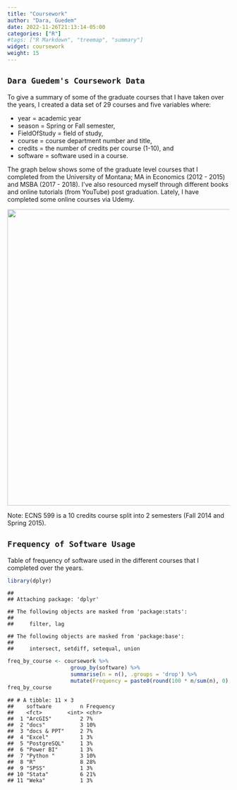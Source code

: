 ```yaml
---
title: "Coursework"
author: "Dara, Guedem"
date: 2022-11-26T21:13:14-05:00
categories: ["R"]
#tags: ["R Markdown", "treemap", "summary"]
widget: coursework
weight: 15
---
```




## `Dara Guedem's Coursework Data`

To give a summary of some of the graduate courses that I have taken over the years, I created a data set of 29 courses and five variables where: 

  - year = academic year
  - season = Spring or Fall semester, 
  - FieldOfStudy = field of study, 
  - course = course department number and title, 
  - credits = the number of credits per course (1-10), and 
  - software = software used in a course. 
  
The graph below shows some of the graduate level courses that I completed from the University of Montana; MA in Economics (2012 - 2015) and MSBA (2017 - 2018). I've also resourced myself through different books and online tutorials (from YouTube) post graduation. Lately, I have completed some online courses via Udemy.



<img src="{{< blogdown/postref >}}index_files/figure-html/load dataset-1.png" width="672" />

Note: ECNS 599 is a 10 credits course split into 2 semesters (Fall 2014 and Spring 2015). 

## `Frequency of Software Usage`
Table of frequency of software used in the different courses that I completed over the years. 


```r
library(dplyr)
```

```
## 
## Attaching package: 'dplyr'
```

```
## The following objects are masked from 'package:stats':
## 
##     filter, lag
```

```
## The following objects are masked from 'package:base':
## 
##     intersect, setdiff, setequal, union
```

```r
freq_by_course <- coursework %>%
                    group_by(software) %>%
                    summarise(n = n(), .groups = 'drop') %>%
                    mutate(Frequency = paste0(round(100 * n/sum(n), 0), '%'))
freq_by_course
```

```
## # A tibble: 11 × 3
##    software         n Frequency
##    <fct>        <int> <chr>    
##  1 "ArcGIS"         2 7%       
##  2 "docs"           3 10%      
##  3 "docs & PPT"     2 7%       
##  4 "Excel"          1 3%       
##  5 "PostgreSQL"     1 3%       
##  6 "Power BI"       1 3%       
##  7 "Python "        3 10%      
##  8 "R"              8 28%      
##  9 "SPSS"           1 3%       
## 10 "Stata"          6 21%      
## 11 "Weka"           1 3%
```

